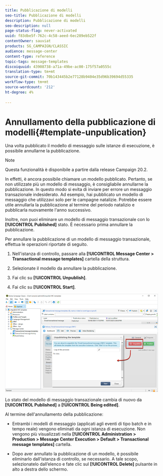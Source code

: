 ```yaml
---
title: Pubblicazione di modelli
seo-title: Pubblicazione di modelli
description: Pubblicazione di modelli
seo-description: null
page-status-flag: never-activated
uuid: f83dbe5f-762c-4c58-aeed-6ec289eb522f
contentOwner: sauviat
products: SG_CAMPAIGN/CLASSIC
audience: message-center
content-type: reference
topic-tags: message-templates
discoiquuid: 43908738-a71a-49be-ac00-175f57a0555c
translation-type: tm+mt
source-git-commit: 70b143445b2e77128b9404e35d96b39694d55335
workflow-type: tm+mt
source-wordcount: '212'
ht-degree: 4%

---
```



# Annullamento della pubblicazione di modelli{#template-unpublication}

Una volta pubblicato il modello di messaggio sulle istanze di esecuzione, è possibile annullarne la pubblicazione.

>[!NOTE]
>
>Questa funzionalità è disponibile a partire dalla release Campaign 20.2.

In effetti, è ancora possibile chiamare un modello pubblicato. Pertanto, se non utilizzate più un modello di messaggio, è consigliabile annullarne la pubblicazione. In questo modo si evita di inviare per errore un messaggio transazionale indesiderato. Ad esempio, hai pubblicato un modello di messaggio che utilizzavi solo per le campagne natalizie. Potrebbe essere utile annullarla la pubblicazione al termine del periodo natalizio e pubblicarla nuovamente l&#39;anno successivo.

Inoltre, non puoi eliminare un modello di messaggio transazionale con lo **[!UICONTROL Published]** stato. È necessario prima annullare la pubblicazione.

Per annullare la pubblicazione di un modello di messaggio transazionale, effettua le operazioni riportate di seguito.

1. Nell&#39;istanza di controllo, passare alla **[!UICONTROL Message Center > Transactional message templates]** cartella della struttura.
1. Selezionate il modello da annullare la pubblicazione.
1. Fai clic su **[!UICONTROL Unpublish]**.

   <!--1. Fill in the **[!UICONTROL Log of the process]** field.-->

1. Fai clic su **[!UICONTROL Start]**.

![](assets/message-center-unpublish.png)

Lo stato del modello di messaggio transazionale cambia di nuovo da **[!UICONTROL Published]** a **[!UICONTROL Being edited]**.

Al termine dell&#39;annullamento della pubblicazione:

* Entrambi i modelli di messaggio (applicati agli eventi di tipo batch e in tempo reale) vengono eliminati da ogni istanza di esecuzione. Non vengono più visualizzati nella **[!UICONTROL Administration > Production > Message Center Execution > Default > Transactional message templates]** cartella.

* Dopo aver annullato la pubblicazione di un modello, è possibile eliminarlo dall&#39;istanza di controllo, se necessario. A tale scopo, selezionatelo dall’elenco e fate clic sul **[!UICONTROL Delete]** pulsante in alto a destra dello schermo.